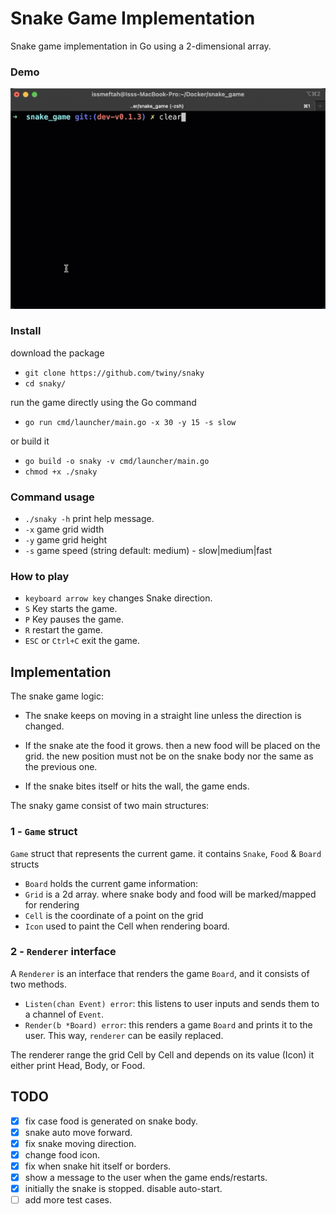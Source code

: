 # Snake Game Implementation
Snake game implementation in Go using a 2-dimensional array.

### Demo
![snaky](_img/demo.gif)

### Install
download the package
- `git clone https://github.com/twiny/snaky`
- `cd snaky/`

run the game directly using the Go command
- `go run cmd/launcher/main.go -x 30 -y 15 -s slow`

or build it
- `go build -o snaky -v cmd/launcher/main.go`
- `chmod +x ./snaky`

### Command usage
- `./snaky -h` print help message.
- `-x` game grid width
- `-y` game grid height
- `-s` game speed (string default: medium) - slow|medium|fast


### How to play
- `keyboard arrow key` changes Snake direction.
- `S` Key starts the game.
- `P` Key pauses the game.
- `R` restart the game.
- `ESC` or `Ctrl+C` exit the game.


## Implementation
The snake game logic:

- The snake keeps on moving in a straight line unless the direction is changed.

- If the snake ate the food it grows. then a new food will be placed on the grid. the new position must not be on the snake body nor the same as the previous one.

- If the snake bites itself or hits the wall, the game ends.


The snaky game consist of two main structures:

### 1 - `Game` struct

`Game` struct that represents the current game. it contains `Snake`, `Food` & `Board` structs

- `Board` holds the current game information:
- `Grid` is a 2d array. where snake body and food will be marked/mapped for rendering
- `Cell` is the coordinate of a point on the grid
- `Icon` used to paint the Cell when rendering board.

### 2 - `Renderer` interface

A `Renderer` is an interface that renders the game `Board`, and it consists of two methods.

- `Listen(chan Event) error`: this listens to user inputs and sends them to a channel of `Event`.
- `Render(b *Board) error`: this renders a game `Board` and prints it to the user. This way, `renderer` can be easily replaced.

The renderer range the grid Cell by Cell and depends on its value (Icon) it either print Head, Body, or Food.

## TODO
- [x] fix case food is generated on snake body.
- [x] snake auto move forward.
- [x] fix snake moving direction.
- [x] change food icon.
- [x] fix when snake hit itself or borders.
- [x] show a message to the user when the game ends/restarts.
- [x] initially the snake is stopped. disable auto-start.
- [ ] add more test cases.
